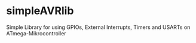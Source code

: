 # simpleAVRlib
Simple Library for using GPIOs, External Interrupts, Timers and USARTs on ATmega-Mikrocontroller
